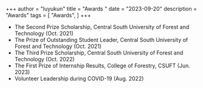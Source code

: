 +++
author = "luyukun"
title = "Awards "
date = "2023-09-20"
description = "Awards"
tags = [
    "Awards",
]
+++

- The Second Prize Scholarship, Central South University of Forest and Technology (Oct. 2021)  
- The Prize of Outstanding Student Leader, Central South University of Forest and Technology  (Oct. 2021)  
- The Third Prize Scholarship, Central South University of Forest and Technology            (Oct. 2022)  
- The First Prize of Internship Results, College of Forestry, CSUFT	(Jun. 2023)  
- Volunteer Leadership during COVID-19	(Aug. 2022)
